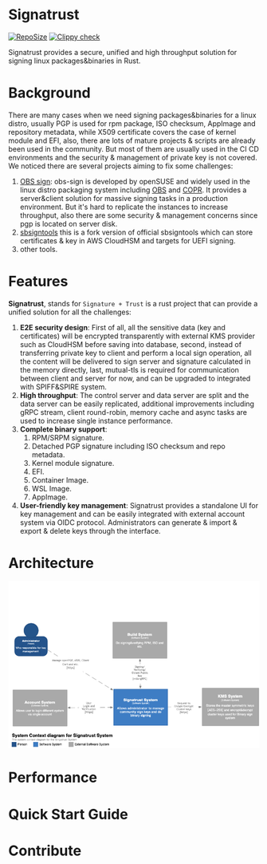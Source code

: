 # Signatrust
[![RepoSize](https://img.shields.io/github/repo-size/TommyLike/signatrust)](https://github.com/volcano-sh/volcano)
[![Clippy check](https://github.com/TommyLike/signatrust/actions/workflows/build.yml/badge.svg)](https://github.com/TommyLike/signatrust/actions/workflows/build.yml)

Signatrust provides a secure, unified and high throughput solution for signing linux packages&binaries in Rust.
# Background
There are many cases when we need signing packages&binaries for a linux distro, usually PGP is used for rpm package, 
ISO checksum, AppImage and repository metadata, while X509 certificate covers the case of kernel module and EFI, 
also, there are lots of mature projects & scripts are already been used in the community. But most of them are usually 
used in the CI CD environments and the security & management of private key is not covered.
We noticed there are several projects aiming to fix some challenges:
1. [OBS sign](https://github.com/openSUSE/obs-sign): obs-sign is developed by openSUSE and widely used in the linux distro 
   packaging system including [OBS](https://build.opensuse.org/) and [COPR](https://copr.fedorainfracloud.org/). It
   provides a server&client solution for massive signing tasks in a production environment. But it's hard to replicate the
   instances to increase throughput, also there are some security & management concerns since pgp is located on server disk.
2. [sbsigntools](https://github.com/phrack/sbsigntools) this is a fork version of official sbsigntools which can store
    certificates & key in AWS CloudHSM and targets for UEFI signing.
3. other tools.

# Features
**Signatrust**, stands for `Signature + Trust` is a rust project that can provide a unified solution for all the challenges:
 
1. **E2E security design**: First of all, all the sensitive data (key and certificates) will be encrypted transparently with 
   external KMS provider such as CloudHSM before saving into database, second, instead of transferring private key to client
   and perform a local sign operation, all the content will be delivered to sign server and signature calculated in the memory
   directly, last, mutual-tls is required for communication between client and server for now, and can be upgraded to integrated
   with SPIFF&SPIRE system.
2. **High throughput**: The control server and data server are split and the data server can be easily replicated, additional
   improvements including gRPC stream, client round-robin, memory cache and async tasks are used to increase single instance 
   performance.
3. **Complete binary support**:
   1. RPM/SRPM signature.
   2. Detached PGP signature including ISO checksum and repo metadata.
   3. Kernel module signature.
   4. EFI.
   5. Container Image.
   6. WSL Image.
   7. AppImage.
4. **User-friendly key management**: Signatrust provides a standalone UI for key management and can be easily integrated with
   external account system via OIDC protocol. Administrators can generate & import & export & delete keys through the interface.

# Architecture
![System Context](./docs/images/System%20Context.png)
# Performance

# Quick Start Guide

# Contribute
